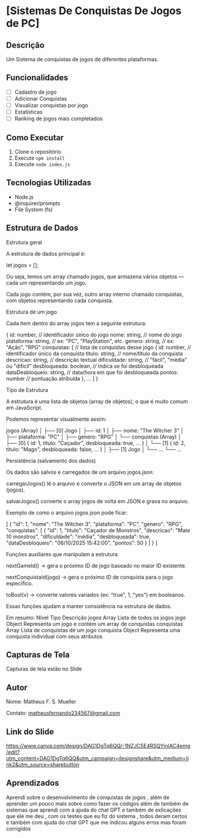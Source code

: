 # [Sistemas De Conquistas De Jogos de PC]

## Descrição
Um Sistema de conquistas de jogos de diferentes plataformas.

## Funcionalidades
- [ ] Cadastro de jogo
- [ ] Adicionar Conquistas
- [ ] Visualizar conquistas por jogo
- [ ] Estatísticas 
- [ ] Ranking de jogos mais completados

## Como Executar
1. Clone o repositório
2. Execute `npm install`
3. Execute `node index.js`

## Tecnologias Utilizadas
- Node.js
- @inquirer/prompts
- File System (fs)

## Estrutura de Dados
Estrutura geral

A estrutura de dados principal é:

let jogos = [];


Ou seja, temos um array chamado jogos, que armazena vários objetos — cada um representando um jogo.

Cada jogo contém, por sua vez, outro array interno chamado conquistas, com objetos representando cada conquista.

 Estrutura de um jogo

Cada item dentro do array jogos tem a seguinte estrutura:

{
  id: number,            // identificador único do jogo
  nome: string,          // nome do jogo
  plataforma: string,    // ex: "PC", "PlayStation", etc.
  genero: string,        // ex: "Ação", "RPG"
  conquistas: [          // lista de conquistas desse jogo
    {
      id: number,              // identificador único da conquista
      titulo: string,          // nome/título da conquista
      descricao: string,       // descrição textual
      dificuldade: string,     // "fácil", "média" ou "difícil"
      desbloqueada: boolean,   // indica se foi desbloqueada
      dataDesbloqueio: string, // data/hora em que foi desbloqueada
      pontos: number           // pontuação atribuída
    },
    ...
  ]
}

 Tipo de Estrutura

A estrutura é uma lista de objetos (array de objetos), o que é muito comum em JavaScript.

Podemos representar visualmente assim:

jogos (Array)
│
├── [0] Jogo
│    ├── id: 1
│    ├── nome: "The Witcher 3"
│    ├── plataforma: "PC"
│    ├── genero: "RPG"
│    └── conquistas (Array)
│         ├── [0] { id: 1, titulo: "Caçador", desbloqueada: true, ... }
│         └── [1] { id: 2, titulo: "Mago", desbloqueada: false, ... }
│
├── [1] Jogo
│    └── ...
└── ...

 Persistência (salvamento dos dados)

Os dados são salvos e carregados de um arquivo jogos.json:

carregarJogos() lê o arquivo e converte o JSON em um array de objetos (jogos).

salvarJogos() converte o array jogos de volta em JSON e grava no arquivo.

 Exemplo de como o arquivo jogos.json pode ficar:

[
  {
    "id": 1,
    "nome": "The Witcher 3",
    "plataforma": "PC",
    "genero": "RPG",
    "conquistas": [
      {
        "id": 1,
        "titulo": "Caçador de Monstros",
        "descricao": "Mate 10 monstros",
        "dificuldade": "média",
        "desbloqueada": true,
        "dataDesbloqueio": "06/10/2025 15:42:00",
        "pontos": 50
      }
    ]
  }
]

 Funções auxiliares que manipulam a estrutura

nextGameId() → gera o próximo ID de jogo baseado no maior ID existente.

nextConquistaId(jogo) → gera o próximo ID de conquista para o jogo específico.

toBool(v) → converte valores variados (ex: "true", 1, "yes") em booleanos.

Essas funções ajudam a manter consistência na estrutura de dados.

 Em resumo:
Nível	    Tipo	Descrição
jogos	    Array	Lista de todos os jogos
jogo	    Object	Representa um jogo e contém um array de conquistas
conquistas	Array	Lista de conquistas de um jogo
conquista	Object	Representa uma conquista individual com seus atributos

## Capturas de Tela
Capturas de tela estão no Slide

## Autor
Nome:
Matheus F. S. Mueller 

Contato:
matheusfernando234567@gmail.com

## Link do Slide
https://www.canva.com/design/DAG1DgTq6QQ/-1NZJC5E4RSQYinlAC4emg/edit?utm_content=DAG1DgTq6QQ&utm_campaign=designshare&utm_medium=link2&utm_source=sharebutton

## Aprendizados
Aprendi sobre o desenvolvimento de conquistas de jogos , além de aprender um pouco mais sobre como fazer os códigos além de também de sistemas que aprendi com a ajuda do chat GPT e também de exlicações que ele me deu , com os testes que eu fiz do sistema , todos deram certos e também com ajuda do chat GPT que me indicou alguns erros mas foram corrigidos
